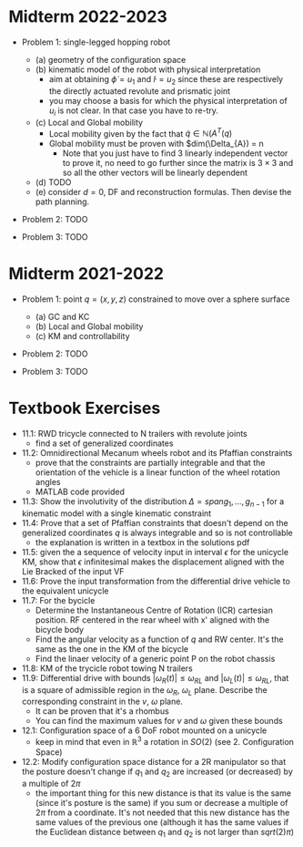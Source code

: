 # Midterm 2022-2023

- Problem 1: single-legged hopping robot
	- (a) geometry of the configuration space
	- (b) kinematic model of the robot with physical interpretation
		- aim at obtaining $\dot{\phi} = u_1$ and $\dot{l} = u_2$ since these are respectively the directly actuated revolute and prismatic joint
		- you may choose a basis for which the physical interpretation of $u_i$ is not clear. In that case you have to re-try.
	- (c) Local and Global mobility
		- Local mobility given by the fact that $\dot{q} \in \mathbb{N}(A^T(q)$
		- Global mobility must be proven with $dim(\Delta_{A}) = n
  			- Note that you just have to find 3 linearly independent vector to prove it, no need to go further since the matrix is $3 \times 3$ and so all the other vectors will be linearly dependent
	- (d) TODO
	- (e) consider $d = 0$, DF and reconstruction formulas. Then devise the path planning.

- Problem 2: TODO

- Problem 3: TODO


# Midterm 2021-2022

- Problem 1: point $q = (x, y, z)$ constrained to move over a sphere surface
	- (a) GC and KC
	- (b) Local and Global mobility
	- (c) KM and controllability

- Problem 2: TODO

- Problem 3: TODO




# Textbook Exercises
- 11.1: RWD tricycle connected to N trailers with revolute joints
	- find a set of generalized coordinates
- 11.2: Omnidirectional Mecanum wheels robot and its Pfaffian constraints
	- prove that the constraints are partially integrable and that the orientation of the vehicle is a linear function of the wheel rotation angles
	- MATLAB code provided
- 11.3: Show the involutivity of the distribution $\Delta = span{g_1, …, g_{n-1}}$ for a kinematic model with a single kinematic constraint
- 11.4: Prove that a set of Pfaffian constraints that doesn't depend on the generalized coordinates $q$ is always integrable and so is not controllable
	- the explanation is written in a textbox in the solutions pdf
- 11.5: given the a sequence of velocity input in interval $\epsilon$ for the unicycle KM, show that $\epsilon$ infinitesimal makes the displacement aligned with the Lie Bracked of the input VF
- 11.6: Prove the input transformation from the differential drive vehicle to the equivalent unicycle
- 11.7: For the bycicle
	- Determine the Instantaneous Centre of Rotation (ICR) cartesian position. RF centered in the rear wheel with x' aligned with the bicycle body
	- Find the angular velocity as a function of $q$ and RW center. It's the same as the one in the KM of the bicycle
	- Find the linaer velocity of a generic point P on the robot chassis
- 11.8: KM of the trycicle robot towing N trailers
- 11.9: Differential drive with bounds $|\omega_R(t)| \leq \omega_{RL}$ and $|\omega_L(t)| \leq \omega_{RL}$, that is a square of admissible region in the $\omega_R$, $\omega_L$ plane. Describe the corresponding constraint in the $v$, $\omega$ plane. 
	- It can be proven that it's a rhombus
	- You can find the maximum values for $v$ and $\omega$ given these bounds
- 12.1: Configuration space of a 6 DoF robot mounted on a unicycle
	- keep in mind that even in $\mathbb{R}^3$ a rotation in $SO(2)$ (see 2. Configuration Space)
- 12.2: Modify configuration space distance for a 2R manipulator so that the posture doesn't change if $q_1$ and $q_2$ are increased (or decreased) by a multiple of $2\pi$
	- the important thing for this new distance is that its value is the same (since it's posture is the same) if you sum or decrease a multiple of $2\pi$ from a coordinate. It's not needed that this new distance has the same values of the previous one (although it has the same values if the Euclidean distance between $q_1$ and $q_2$ is not larger than $sqrt(2)\pi$)
